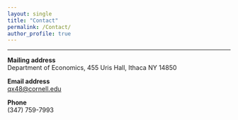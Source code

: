```yaml
---
layout: single
title: "Contact"
permalink: /Contact/
author_profile: true
---
```

---

**Mailing address**  
Department of Economics,
455 Uris Hall, 
Ithaca NY 14850

**Email address**  
qx48@cornell.edu

**Phone**  
(347) 759-7993

